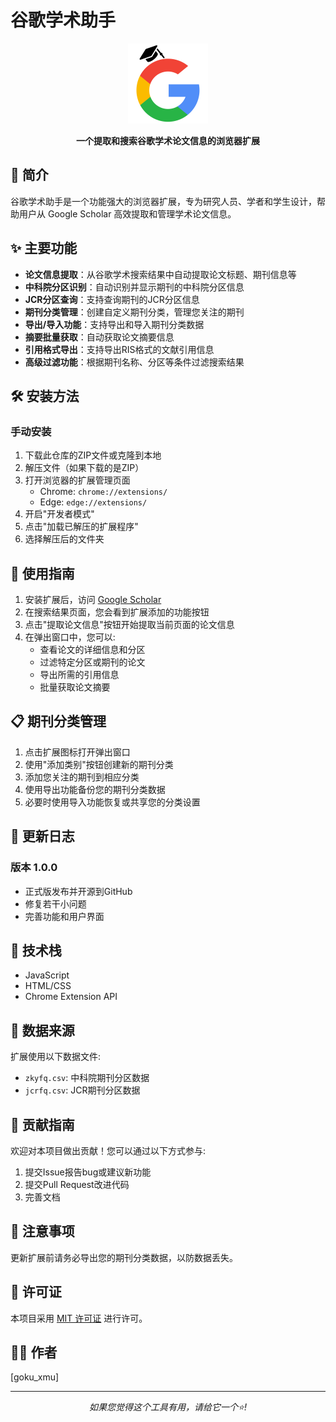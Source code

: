 # 谷歌学术助手

<p align="center">
  <img src="icons/icon128.png" alt="谷歌学术助手图标" width="128" height="128">
</p>

<p align="center">
  <b>一个提取和搜索谷歌学术论文信息的浏览器扩展</b>
</p>

## 📖 简介

谷歌学术助手是一个功能强大的浏览器扩展，专为研究人员、学者和学生设计，帮助用户从 Google Scholar 高效提取和管理学术论文信息。

## ✨ 主要功能

- **论文信息提取**：从谷歌学术搜索结果中自动提取论文标题、期刊信息等
- **中科院分区识别**：自动识别并显示期刊的中科院分区信息
- **JCR分区查询**：支持查询期刊的JCR分区信息
- **期刊分类管理**：创建自定义期刊分类，管理您关注的期刊
- **导出/导入功能**：支持导出和导入期刊分类数据
- **摘要批量获取**：自动获取论文摘要信息
- **引用格式导出**：支持导出RIS格式的文献引用信息
- **高级过滤功能**：根据期刊名称、分区等条件过滤搜索结果

## 🛠️ 安装方法

### 手动安装
1. 下载此仓库的ZIP文件或克隆到本地
2. 解压文件（如果下载的是ZIP）
3. 打开浏览器的扩展管理页面
   - Chrome: `chrome://extensions/`
   - Edge: `edge://extensions/`
4. 开启"开发者模式"
5. 点击"加载已解压的扩展程序"
6. 选择解压后的文件夹

## 🚀 使用指南

1. 安装扩展后，访问 [Google Scholar](https://scholar.google.com/)
2. 在搜索结果页面，您会看到扩展添加的功能按钮
3. 点击"提取论文信息"按钮开始提取当前页面的论文信息
4. 在弹出窗口中，您可以:
   - 查看论文的详细信息和分区
   - 过滤特定分区或期刊的论文
   - 导出所需的引用信息
   - 批量获取论文摘要

## 📋 期刊分类管理

1. 点击扩展图标打开弹出窗口
2. 使用"添加类别"按钮创建新的期刊分类
3. 添加您关注的期刊到相应分类
4. 使用导出功能备份您的期刊分类数据
5. 必要时使用导入功能恢复或共享您的分类设置

## 🔄 更新日志

### 版本 1.0.0
- 正式版发布并开源到GitHub
- 修复若干小问题
- 完善功能和用户界面

## 🧰 技术栈

- JavaScript
- HTML/CSS
- Chrome Extension API

## 📄 数据来源

扩展使用以下数据文件:
- `zkyfq.csv`: 中科院期刊分区数据
- `jcrfq.csv`: JCR期刊分区数据

## 🤝 贡献指南

欢迎对本项目做出贡献！您可以通过以下方式参与:

1. 提交Issue报告bug或建议新功能
2. 提交Pull Request改进代码
3. 完善文档

## 📝 注意事项

更新扩展前请务必导出您的期刊分类数据，以防数据丢失。

## 📜 许可证

本项目采用 [MIT 许可证](LICENSE) 进行许可。

## 👨‍💻 作者

[goku_xmu]

---

<p align="center">
  <i>如果您觉得这个工具有用，请给它一个⭐️!</i>
</p> 